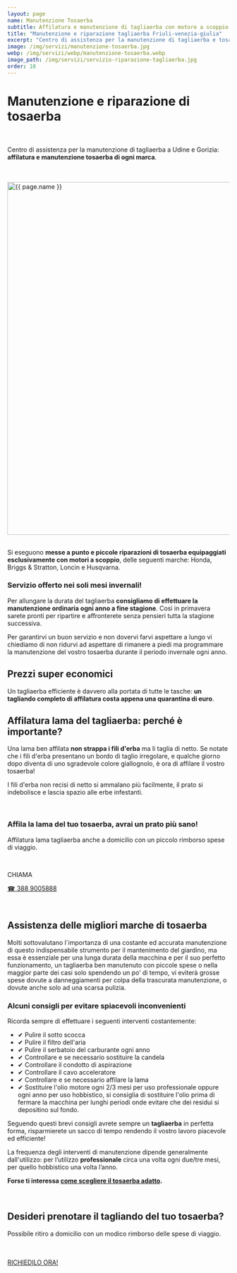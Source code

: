 ```yaml
---
layout: page
name: Manutenzione Tosaerba
subtitle: Affilatura e manutenzione di tagliaerba con motore a scoppio.
title: "Manutenzione e riparazione tagliaerba Friuli-venezia-giulia"
excerpt: "Centro di assistenza per la manutenzione di tagliaerba e tosaerba, Udine, Gorizia. Messa a punto e manutenzione di rasaerba con motore a scoppio."
image: /img/servizi/manutenzione-tosaerba.jpg
webp: /img/servizi/webp/manutenzione-tosaerba.webp
image_path: /img/servizi/servizio-riparazione-tagliaerba.jpg
order: 10
---
```

# Manutenzione e riparazione di tosaerba

<br/>

Centro di assistenza per la manutenzione di tagliaerba a Udine e Gorizia: **affilatura e manutenzione tosaerba di ogni marca**.

<br/><br/>
<picture>
  <source srcset="{{ page.webp }}" type="image/webp">
  <source srcset="{{ page.image }}" type="image/jpeg">
  <img src="{{ page.image }}" width="800" alt="{{ page.name }}" title="{{ page.name }}"/>
</picture>
<br/><br/>

Si eseguono **messe a punto e piccole riparazioni di tosaerba equipaggiati esclusivamente con motori a scoppio**, delle seguenti marche: Honda, Briggs & Stratton, Loncin e Husqvarna.


<h3 class="h2"> Servizio offerto nei soli mesi invernali!</h3>

Per allungare la durata del tagliaerba **consigliamo di effettuare la manutenzione ordinaria ogni anno a fine stagione**. Così in primavera sarete pronti per ripartire e affronterete senza pensieri tutta la stagione successiva.

Per garantirvi un buon servizio e non dovervi farvi aspettare a lungo vi chiediamo di non ridurvi ad aspettare di rimanere a piedi ma programmare la manutenzione del vostro tosaerba durante il periodo invernale ogni anno.

## Prezzi super economici

Un tagliaerba efficiente è davvero alla portata di tutte le tasche:
**un tagliando completo di affilatura costa appena una quarantina di euro**.

## Affilatura lama del tagliaerba: perché è importante?

Una lama ben affilata **non strappa i fili d'erba** ma li taglia di netto. Se notate che i fili d'erba presentano un bordo di taglio irregolare, e qualche giorno dopo diventa di uno sgradevole colore giallognolo, è ora di affilare il vostro tosaerba!

I fili d'erba non recisi di netto si ammalano più facilmente, il prato si indebolisce e lascia spazio alle erbe infestanti.

<br/>
<div class="text-center">
  <h3>Affila la lama del tuo tosaerba, avrai un prato più sano!</h3>
  <p>Affilatura lama tagliaerba anche a domicilio con un piccolo rimborso spese di viaggio.</p>
<br/>
  <p class="h3">CHIAMA</p>
  <a title="Chiama Potasiepe" href="tel:+393889005888" class="button">&#9742; 388 9005888</a>
</div>
<br/><br/>

## Assistenza delle migliori marche di tosaerba

Molti sottovalutano l´importanza di una costante ed accurata manutenzione di questo indispensabile strumento per il mantenimento del giardino, ma essa è essenziale per una lunga durata della macchina e per il suo perfetto funzionamento, un tagliaerba ben manutenuto con piccole spese o nella maggior parte dei casi solo spendendo un po’ di tempo, vi eviterà grosse spese dovute a danneggiamenti per colpa della trascurata manutenzione, o dovute anche solo ad una scarsa pulizia.

### Alcuni consigli per evitare spiacevoli inconvenienti

Ricorda sempre di effettuare i seguenti interventi costantemente:

- &#10004; Pulire il sotto scocca
- &#10004; Pulire il filtro dell'aria
- &#10004; Pulire il serbatoio del carburante ogni anno
- &#10004; Controllare e se necessario sostituire la candela
- &#10004; Controllare il condotto di aspirazione
- &#10004; Controllare il cavo acceleratore
- &#10004; Controllare e se necessario affilare la lama
- &#10004; Sostituire l'olio motore ogni 2/3 mesi per uso professionale oppure ogni anno per uso hobbistico, si consiglia di sostituire l'olio prima di fermare la macchina per lunghi periodi onde evitare che dei residui si depositino sul fondo.

Seguendo questi brevi consigli avrete sempre un **tagliaerba** in perfetta forma, risparmierete un sacco di tempo rendendo il vostro lavoro piacevole ed efficiente!

La frequenza degli interventi di manutenzione dipende generalmente dall'utilizzo: per l’utilizzo **professionale** circa una volta ogni due/tre mesi, per quello hobbistico una volta l’anno.

**Forse ti interessa [come scegliere il tosaerba adatto](/news/tagliaerba-quale-scegliere "tagliaerba: quale scegliere").**


<br/>
<div class="text-center">
  <h2>Desideri prenotare il tagliando del tuo tosaerba?</h2>
  <p>Possibile ritiro a domicilio con un modico rimborso delle spese di viaggio.</p>
<br/><br/>
  <a title="Prenota il ritiro a domicilio del tuo tosaerba" href="/contatti/" class="button">RICHIEDILO ORA!</a>
</div>
<br/><br/>
